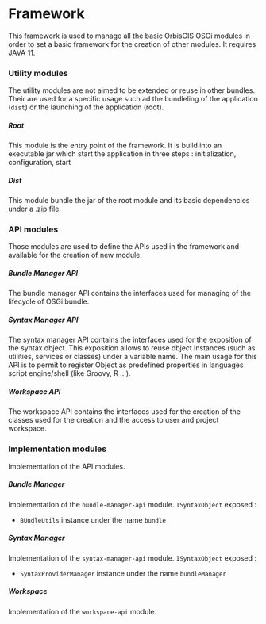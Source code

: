 # Framework

This framework is used to manage all the basic OrbisGIS OSGi modules
in order to set a basic framework for the creation of other modules.
It requires JAVA 11.

### Utility modules

The utility modules are not aimed to be extended or reuse in other
bundles. Their are used for a specific usage such ad the bundleling of
the application (`dist`) or the launching of the application (root).

##### Root

This module is the entry point of the framework. It is build into an
executable jar which start the application in three steps :
initialization, configuration, start

##### Dist

This module bundle the jar of the root module and its basic
dependencies under a .zip file.

### API modules

Those modules are used to define the APIs used in the framework and
available for the creation of new module.

##### Bundle Manager API

The bundle manager API contains the interfaces used for managing of
the lifecycle of OSGi bundle.

##### Syntax Manager API

The syntax manager API contains the interfaces used for the exposition
of the syntax object. This exposition allows to reuse object instances
(such as utilities, services or classes) under a variable name. The
main usage for this API is to permit to register Object as predefined
properties in languages script engine/shell (like Groovy, R ...).

##### Workspace API

The workspace API contains the interfaces used for the creation of the
classes used for the creation and the access to user and project
workspace.

### Implementation modules

Implementation of the API modules.

##### Bundle Manager

Implementation of the `bundle-manager-api` module.
`ISyntaxObject` exposed :
 - `BUndleUtils` instance under the name `bundle`

##### Syntax Manager

Implementation of the `syntax-manager-api` module.
`ISyntaxObject` exposed :
 - `SyntaxProviderManager` instance under the name `bundleManager`

##### Workspace

Implementation of the `workspace-api` module.
